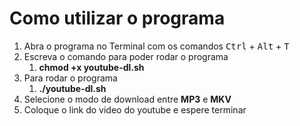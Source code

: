 # Como utilizar o programa

1. Abra o programa no Terminal com os comandos <kbd>Ctrl</kbd> + <kbd>Alt</kbd> + <kbd>T</kbd>
2. Escreva o comando para poder rodar o programa
	1. **chmod +x youtube-dl.sh**
3. Para rodar o programa
	1. **./youtube-dl.sh**
4. Selecione o modo de download entre **MP3** e **MKV**
5. Coloque o link do video do youtube e espere terminar
